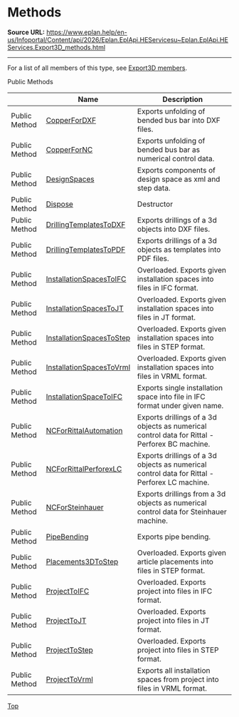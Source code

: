 # Methods

**Source URL:** https://www.eplan.help/en-us/Infoportal/Content/api/2026/Eplan.EplApi.HEServicesu~Eplan.EplApi.HEServices.Export3D_methods.html

---

For a list of all members of this type, see [Export3D members](Eplan.EplApi.HEServicesu~Eplan.EplApi.HEServices.Export3D_members.html).

Public Methods

|  | Name | Description |
| --- | --- | --- |
| Public Method | [CopperForDXF](Eplan.EplApi.HEServicesu~Eplan.EplApi.HEServices.Export3D~CopperForDXF.html) | Exports unfolding of bended bus bar into DXF files. |
| Public Method | [CopperForNC](Eplan.EplApi.HEServicesu~Eplan.EplApi.HEServices.Export3D~CopperForNC.html) | Exports unfolding of bended bus bar as numerical control data. |
| Public Method | [DesignSpaces](Eplan.EplApi.HEServicesu~Eplan.EplApi.HEServices.Export3D~DesignSpaces.html) | Exports components of design space as xml and step data. |
| Public Method | [Dispose](Eplan.EplApi.HEServicesu~Eplan.EplApi.HEServices.Export3D~Dispose().html) | Destructor |
| Public Method | [DrillingTemplatesToDXF](Eplan.EplApi.HEServicesu~Eplan.EplApi.HEServices.Export3D~DrillingTemplatesToDXF.html) | Exports drillings of a 3d objects into DXF files. |
| Public Method | [DrillingTemplatesToPDF](Eplan.EplApi.HEServicesu~Eplan.EplApi.HEServices.Export3D~DrillingTemplatesToPDF.html) | Exports drillings of a 3d objects as templates into PDF files. |
| Public Method | [InstallationSpacesToIFC](Eplan.EplApi.HEServicesu~Eplan.EplApi.HEServices.Export3D~InstallationSpacesToIFC.html) | Overloaded. Exports given installation spaces into files in IFC format. |
| Public Method | [InstallationSpacesToJT](Eplan.EplApi.HEServicesu~Eplan.EplApi.HEServices.Export3D~InstallationSpacesToJT.html) | Overloaded. Exports given installation spaces into files in JT format. |
| Public Method | [InstallationSpacesToStep](Eplan.EplApi.HEServicesu~Eplan.EplApi.HEServices.Export3D~InstallationSpacesToStep.html) | Overloaded. Exports given installation spaces into files in STEP format. |
| Public Method | [InstallationSpacesToVrml](Eplan.EplApi.HEServicesu~Eplan.EplApi.HEServices.Export3D~InstallationSpacesToVrml.html) | Overloaded. Exports given installation spaces into files in VRML format. |
| Public Method | [InstallationSpaceToIFC](Eplan.EplApi.HEServicesu~Eplan.EplApi.HEServices.Export3D~InstallationSpaceToIFC.html) | Exports single installation space into file in IFC format under given name. |
| Public Method | [NCForRittalAutomation](Eplan.EplApi.HEServicesu~Eplan.EplApi.HEServices.Export3D~NCForRittalAutomation.html) | Exports drillings of a 3d objects as numerical control data for Rittal - Perforex BC machine. |
| Public Method | [NCForRittalPerforexLC](Eplan.EplApi.HEServicesu~Eplan.EplApi.HEServices.Export3D~NCForRittalPerforexLC.html) | Exports drillings of a 3d objects as numerical control data for Rittal - Perforex LC machine. |
| Public Method | [NCForSteinhauer](Eplan.EplApi.HEServicesu~Eplan.EplApi.HEServices.Export3D~NCForSteinhauer.html) | Exports drillings from a 3d objects as numerical control data for Steinhauer machine. |
| Public Method | [PipeBending](Eplan.EplApi.HEServicesu~Eplan.EplApi.HEServices.Export3D~PipeBending.html) | Exports pipe bending. |
| Public Method | [Placements3DToStep](Eplan.EplApi.HEServicesu~Eplan.EplApi.HEServices.Export3D~Placements3DToStep.html) | Overloaded. Exports given article placements into files in STEP format. |
| Public Method | [ProjectToIFC](Eplan.EplApi.HEServicesu~Eplan.EplApi.HEServices.Export3D~ProjectToIFC.html) | Overloaded. Exports project into files in IFC format. |
| Public Method | [ProjectToJT](Eplan.EplApi.HEServicesu~Eplan.EplApi.HEServices.Export3D~ProjectToJT.html) | Overloaded. Exports project into files in JT format. |
| Public Method | [ProjectToStep](Eplan.EplApi.HEServicesu~Eplan.EplApi.HEServices.Export3D~ProjectToStep.html) | Overloaded. Exports project into files in STEP format. |
| Public Method | [ProjectToVrml](Eplan.EplApi.HEServicesu~Eplan.EplApi.HEServices.Export3D~ProjectToVrml.html) | Exports all installation spaces from project into files in VRML format. |

[Top](#top)
